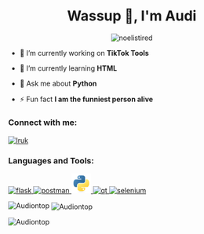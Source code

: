 <h1 align="center">Wassup 👋, I'm Audi</h1>

<p align="center"> <img src="https://komarev.com/ghpvc/?username=Audiontop&label=Profile%20views&color=0e75b6&style=flat" alt="noelistired" /> </p>

- 🔭 I’m currently working on **TikTok Tools**

- 🌱 I’m currently learning **HTML**

- 💬 Ask me about **Python**

- ⚡ Fun fact **I am the funniest person alive**

<h3 align="left">Connect with me:</h3>
<p align="left">
<a href="https://tiktok.com/@lruk" target="blank"><img align="center" src="https://cdn.jsdelivr.net/npm/simple-icons@3.0.1/icons/tiktok.svg" alt="lruk" height="30" width="40" /></a>
</p>

<h3 align="left">Languages and Tools:</h3>
<p align="left"> <a href="https://flask.palletsprojects.com/" target="_blank" rel="noreferrer"> <img src="https://www.vectorlogo.zone/logos/pocoo_flask/pocoo_flask-icon.svg" alt="flask" width="40" height="40"/> </a> <a href="https://postman.com" target="_blank" rel="noreferrer"> <img src="https://www.vectorlogo.zone/logos/getpostman/getpostman-icon.svg" alt="postman" width="40" height="40"/> </a> <a href="https://www.python.org" target="_blank" rel="noreferrer"> <img src="https://raw.githubusercontent.com/devicons/devicon/master/icons/python/python-original.svg" alt="python" width="40" height="40"/> </a> <a href="https://www.qt.io/" target="_blank" rel="noreferrer"> <img src="https://upload.wikimedia.org/wikipedia/commons/0/0b/Qt_logo_2016.svg" alt="qt" width="40" height="40"/> </a> <a href="https://www.selenium.dev" target="_blank" rel="noreferrer"> <img src="https://raw.githubusercontent.com/detain/svg-logos/780f25886640cef088af994181646db2f6b1a3f8/svg/selenium-logo.svg" alt="selenium" width="40" height="40"/> </a> </p>

<p><img align="left" src="https://github-readme-stats.vercel.app/api/top-langs?username=Audiontop&show_icons=true&locale=en&layout=compact" alt="Audiontop" /></p>

<p>&nbsp;<img align="center" src="https://github-readme-stats.vercel.app/api?username=Audiontop&show_icons=true&locale=en" alt="Audiontop" /></p>

<p><img align="left" src="[https://github-readme-stats.vercel.app/api/top-langs?username=Audiontop&show_icons=true&locale=en&layout=compact](https://giphy.com/gifs/04kLabReYWswSzfbOp?utm_source=iframe&utm_medium=embed&utm_campaign=Embeds&utm_term=https%3A%2F%2Fgithub.com%2FAudiontop%2FAudiontop%2Fblob%2Fmain%2FREADME.md)" alt="Audiontop" /></p>
